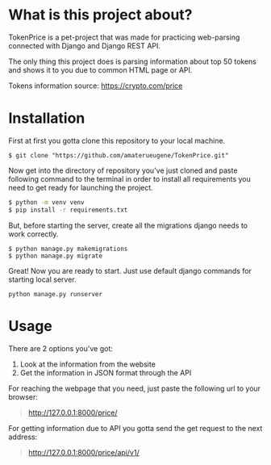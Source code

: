 # What is this project about?

TokenPrice is a pet-project that was made for practicing web-parsing connected with Django and Django REST API.

The only thing this project does is parsing information about top 50 tokens and shows it to you due to common HTML page or API.

Tokens information source: https://crypto.com/price

# Installation

First at first you gotta clone this repository to your local machine.

`$ git clone "https://github.com/amaterueugene/TokenPrice.git"`

Now get into the directory of repository you've just cloned and paste following command to the terminal in order to install all requirements you need to get ready for launching the project.

```bash
$ python -m venv venv
$ pip install -r requirements.txt 
```

But, before starting the server, create all the migrations django needs to work correctly.

```
$ python manage.py makemigrations
$ python manage.py migrate
```

Great! Now you are ready to start. Just use default django commands for starting local server.

`python manage.py runserver`

# Usage

There are 2 options you've got:

1. Look at the information from the website
2. Get the information in JSON format through the API

For reaching the webpage that you need, just paste the following url to your browser:

> http://127.0.0.1:8000/price/

For getting information due to API you gotta send the get request to the next address:

> http://127.0.0.1:8000/price/api/v1/
